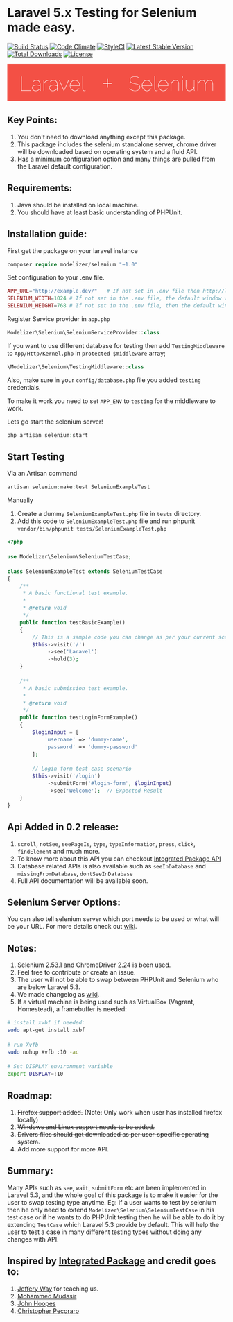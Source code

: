 # Laravel 5.x Testing for Selenium made easy.
[![Build Status](https://travis-ci.org/Modelizer/Selenium.svg?branch=master)](https://travis-ci.org/Modelizer/Selenium)
[![Code Climate](https://codeclimate.com/github/Modelizer/Selenium/badges/gpa.svg)](https://codeclimate.com/github/Modelizer/Selenium)
[![StyleCI](https://styleci.io/repos/67329041/shield?branch=master)](https://styleci.io/repos/67329041)
[![Latest Stable Version](https://poser.pugx.org/modelizer/selenium/v/stable)](https://packagist.org/packages/modelizer/selenium)
[![Total Downloads](https://poser.pugx.org/modelizer/selenium/downloads)](https://packagist.org/packages/modelizer/selenium)
[![License](https://poser.pugx.org/modelizer/selenium/license)](https://packagist.org/packages/modelizer/selenium)


<img src="images/laravel-plus-selenium.gif" />

## Key Points:
1. You don't need to download anything except this package.
2. This package includes the selenium standalone server, chrome driver will be downloaded based on operating system and a fluid API.
3. Has a minimum configuration option and many things are pulled from the Laravel default configuration.

## Requirements:
1. Java should be installed on local machine.
2. You should have at least basic understanding of PHPUnit.

## Installation guide:
First get the package on your laravel instance
```php
composer require modelizer/selenium "~1.0"
```

Set configuration to your .env file.
```php
APP_URL="http://example.dev/"   # If not set in .env file then http://localhost will be use as default
SELENIUM_WIDTH=1024 # If not set in the .env file, the default window width will be used
SELENIUM_HEIGHT=768 # If not set in the .env file, then the default window height will be used
```

Register Service provider in `app.php`
```php
Modelizer\Selenium\SeleniumServiceProvider::class
```

If you want to use different database for testing then add `TestingMiddleware` to `App/Http/Kernel.php` in `protected $middleware` array;
```php
\Modelizer\Selenium\TestingMiddleware::class
```
Also, make sure in your `config/database.php` file you added `testing` credentials. 

To make it work you need to set `APP_ENV` to `testing` for the middleware to work.

Lets go start the selenium server!
```php
php artisan selenium:start
```

## Start Testing

Via an Artisan command

 ```php
 artisan selenium:make:test SeleniumExampleTest
 ```

Manually

1. Create a dummy `SeleniumExampleTest.php` file in `tests` directory.
2. Add this code to `SeleniumExampleTest.php` file and run phpunit `vendor/bin/phpunit tests/SeleniumExampleTest.php`
```php
<?php

use Modelizer\Selenium\SeleniumTestCase;

class SeleniumExampleTest extends SeleniumTestCase
{
    /**
     * A basic functional test example.
     *
     * @return void
     */
    public function testBasicExample()
    {
        // This is a sample code you can change as per your current scenario
        $this->visit('/')
             ->see('Laravel')
             ->hold(3);
    }

    /**
     * A basic submission test example.
     *
     * @return void
     */
    public function testLoginFormExample()
    {
        $loginInput = [
            'username' => 'dummy-name',
            'password' => 'dummy-password'
        ];

        // Login form test case scenario
        $this->visit('/login')
             ->submitForm('#login-form', $loginInput)
             ->see('Welcome');  // Expected Result
    }
}
```

## Api Added in 0.2 release:
1. `scroll`, `notSee`, `seePageIs`, `type`, `typeInformation`, `press`, `click`, `findElement` and much more.
2. To know more about this API you can checkout [Integrated Package API](https://github.com/laracasts/Integrated/wiki/Learn-the-API)
3. Database related APIs is also available such as `seeInDatabase` and `missingFromDatabase`, `dontSeeInDatabase`
4. Full API documentation will be available soon.

## Selenium Server Options:
You can also tell selenium server which port needs to be used or what will be your URL. For more details check out [wiki](https://github.com/Modelizer/Selenium/wiki/Selenium-Options).

## Notes:
1. Selenium 2.53.1 and ChromeDriver 2.24 is been used.
2. Feel free to contribute or create an issue.
3. The user will not be able to swap between PHPUnit and Selenium who are below Laravel 5.3.
4. We made changelog as [wiki](https://github.com/Modelizer/Selenium/wiki/Change-log).
5. If a virtual machine is being used such as VirtualBox (Vagrant, Homestead), a framebuffer is needed:

 ```bash
 # install xvbf if needed:
 sudo apt-get install xvbf

 # run Xvfb
 sudo nohup Xvfb :10 -ac

 # Set DISPLAY environment variable
 export DISPLAY=:10
 ```

## Roadmap:
1. ~~Firefox support added.~~ (Note: Only work when user has installed firefox locally)
2. ~~Windows and Linux support needs to be added.~~
3. ~~Drivers files should get downloaded as per user-specific operating system.~~
4. Add more support for more API.

## Summary:
Many APIs such as `see`, `wait`, `submitForm` etc are been implemented in Laravel 5.3, and the whole goal of this package is to make it easier for the user to swap testing type anytime.
Eg: If a user wants to test by selenium then he only need to extend `Modelizer\Selenium\SeleniumTestCase` in his test case or if he wants to do PHPUnit testing then he will be able to do it by extending `TestCase` which Laravel 5.3 provide by default. This will help the user to test a case in many different testing types without doing any changes with API.

## Inspired by [Integrated Package](https://github.com/laracasts/Integrated) and credit goes to:
1. [Jeffery Way](https://github.com/JeffreyWay) for teaching us.
2. [Mohammed Mudasir](https://github.com/Modelizer)
3. [John Hoopes](https://github.com/jhoopes)
4. [Christopher Pecoraro](https://github.com/chrispecoraro)
